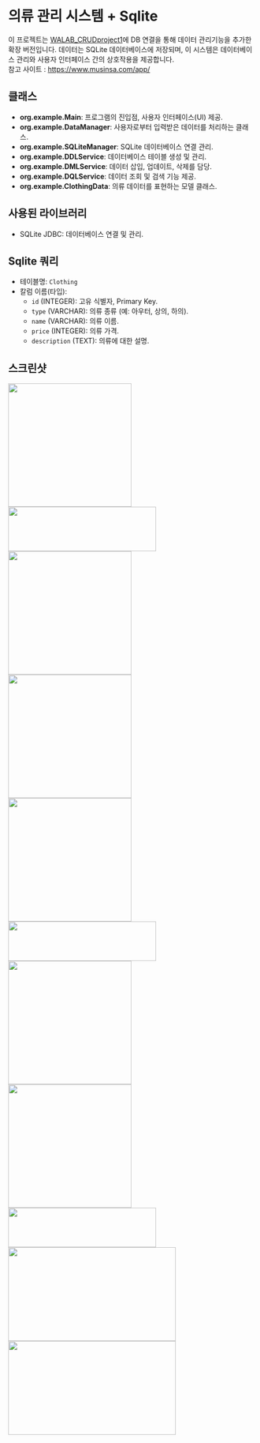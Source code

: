 # 의류 관리 시스템 + Sqlite

이 프로젝트는 [WALAB_CRUDproject1](https://github.com/GaEunJang/WALAB_CRUDproject1)에 DB 연결을 통해 데이터 관리기능을 추가한 확장 버전입니다. 데이터는 SQLite 데이터베이스에 저장되며, 이 시스템은 데이터베이스 관리와 사용자 인터페이스 간의 상호작용을 제공합니다.  
참고 사이트 : https://www.musinsa.com/app/

## 클래스 
- **org.example.Main**: 프로그램의 진입점, 사용자 인터페이스(UI) 제공.
- **org.example.DataManager**: 사용자로부터 입력받은 데이터를 처리하는 클래스.
- **org.example.SQLiteManager**: SQLite 데이터베이스 연결 관리.
- **org.example.DDLService**: 데이터베이스 테이블 생성 및 관리.
- **org.example.DMLService**: 데이터 삽입, 업데이트, 삭제를 담당.
- **org.example.DQLService**: 데이터 조회 및 검색 기능 제공.
- **org.example.ClothingData**: 의류 데이터를 표현하는 모델 클래스.

## 사용된 라이브러리
- SQLite JDBC: 데이터베이스 연결 및 관리.
  
## Sqlite 쿼리
- 테이블명: `Clothing`
- 칼럼 이름(타입):
  - `id` (INTEGER): 고유 식별자, Primary Key.
  - `type` (VARCHAR): 의류 종류 (예: 아우터, 상의, 하의).
  - `name` (VARCHAR): 의류 이름.
  - `price` (INTEGER): 의류 가격.
  - `description` (TEXT): 의류에 대한 설명.
 
## 스크린샷
<img width="250" src="https://github.com/GaEunJang/WALAB_CRUDproject3/assets/103119924/f9e05964-7940-44ca-83fc-f65d0502ef56.png"><br>
<img width="300" height="90" src="https://github.com/GaEunJang/WALAB_CRUDproject3/assets/103119924/039fb320-deb0-4b18-8928-e0309f1e0fde.png"><br>
<img width="250" src="https://github.com/GaEunJang/WALAB_CRUDproject3/assets/103119924/6edada11-1fec-4b88-a3b1-3a8646c03ba3.png"><br>
<img width="250" src="https://github.com/GaEunJang/WALAB_CRUDproject3/assets/103119924/0539452f-acf0-4ef7-b53a-f447e2522e60.png"><br>
<img width="250" src="https://github.com/GaEunJang/WALAB_CRUDproject3/assets/103119924/e6af801d-b9aa-46bf-b82c-483c84a98245.png"><br>
<img width="300" height="80" src="https://github.com/GaEunJang/WALAB_CRUDproject3/assets/103119924/b3c39502-6ea5-4786-b5af-8ceb4bc266f9.png"><br>
<img width="250" src="https://github.com/GaEunJang/WALAB_CRUDproject3/assets/103119924/3cbd4da5-1893-4234-a143-9c974383fd26.png"><br>
<img width="250" src="https://github.com/GaEunJang/WALAB_CRUDproject3/assets/103119924/75712b5c-897f-47c5-9e8c-c26efe19b413.png"><br>
<img width="300" height="80" src="https://github.com/GaEunJang/WALAB_CRUDproject3/assets/103119924/64d85e1f-e4d6-4bb1-bb6f-7c88d492f608.png"><br>
<img width="340" height="190" src="https://github.com/GaEunJang/WALAB_CRUDproject3/assets/103119924/8f921e19-38ae-4865-9971-9c64e7c57126.png"><br>
<img width="340" height="190" src="https://github.com/GaEunJang/WALAB_CRUDproject3/assets/103119924/5da9532e-6ae2-4dea-907f-dd7da01045ed.png"><br>
